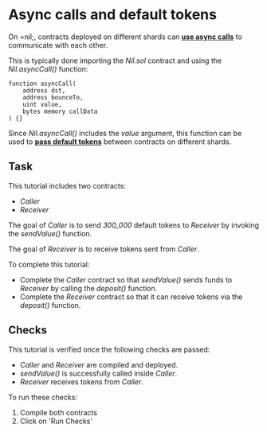 # Async calls and default tokens

On =nil;, contracts deployed on different shards can [**use async calls**](https://docs.nil.foundation/nil/smart-contracts/handling-async-execution) to communicate with each other.

This is typically done importing the *Nil.sol* contract and using the *Nil.asyncCall()* function:

```solidity
function asyncCall(
    address dst,
    address bounceTo,
    uint value,
    bytes memory callData
) {}
```

Since *Nil.asyncCall()* includes the *value* argument, this function can be used to [**pass default tokens**](https://docs.nil.foundation/nil/smart-contracts/tokens) between contracts on different shards.

## Task

This tutorial includes two contracts:

* *Caller*
* *Receiver*

The goal of *Caller* is to send *300_000* default tokens to *Receiver* by invoking the *sendValue()* function.

The goal of *Receiver* is to receive tokens sent from *Caller*.

To complete this tutorial:

* Complete the *Caller* contract so that *sendValue()* sends funds to *Receiver* by calling the *deposit()* function.
* Complete the *Receiver* contract so that it can receive tokens via the *deposit()* function.

## Checks

This tutorial is verified once the following checks are passed:

* *Caller* and *Receiver* are compiled and deployed.
* *sendValue()* is successfully called inside *Caller*.
* *Receiver* receives tokens from *Caller*.

To run these checks:

1. Compile both contracts
2. Click on 'Run Checks'